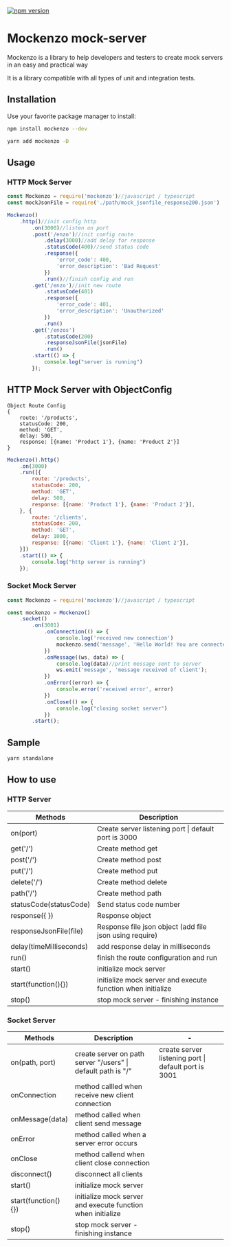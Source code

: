 [![npm version](https://badge.fury.io/js/mockenzo.svg)](https://badge.fury.io/js/mockenzo)

# Mockenzo mock-server

Mockenzo is a library to help developers and testers to create mock servers in an easy and practical way

It is a library compatible with all types of unit and integration tests.

## Installation
Use your favorite package manager to install:

```bash
npm install mockenzo --dev
```

```bash
yarn add mockenzo -D
```

## Usage 


### HTTP Mock Server

````javascript
const Mockenzo = require('mockenzo')//javascript / typescript
const mockJsonFile = require('./path/mock_jsonfile_response200.json')

Mockenzo()
    .http()//init config http
        .on(3000)//listen on port
        .post('/enzo')//init config route
            .delay(3000)//add delay for response
            .statusCode(400)//send status code
            .response({
                'error_code': 400,
                'error_description': 'Bad Request'
            })
            .run()//finish config and run
        .get('/enzo')//init new route
            .statusCode(401)
            .response({
                'error_code': 401,
                'error_description': 'Unauthorized'
            })
            .run()
        .get('/enzos')
            .statusCode(200)
            .responseJsonFile(jsonFile)
            .run()
        .start(() => {
            console.log("server is running")
        });
````

## HTTP Mock Server with ObjectConfig
````
Object Route Config
{
    route: '/products',
    statusCode: 200,
    method: 'GET',
    delay: 500,
    response: [{name: 'Product 1'}, {name: 'Product 2'}]
}
````

````javascript
Mockenzo().http()
    .on(3000)
    .run([{
        route: '/products',
        statusCode: 200,
        method: 'GET',
        delay: 500,
        response: [{name: 'Product 1'}, {name: 'Product 2'}],
    }, {
        route: '/clients',
        statusCode: 200,
        method: 'GET',
        delay: 1000,
        response: [{name: 'Client 1'}, {name: 'Client 2'}],
    }])
    .start(() => {
        console.log("http server is running")
    });
````

### Socket Mock Server

````javascript
const Mockenzo = require('mockenzo')//javascript / typescript

const mockenzo = Mockenzo()
    .socket()
        .on(3001)
            .onConnection(() => {
                console.log('received new connection')
                mockenzo.send('message', 'Hello World! You are connected');
            })
            .onMessage((ws, data) => {
                console.log(data)//print message sent to server
                ws.emit('message', 'message received of client');
            })
            .onError((error) => {
                console.error('received error', error)
            })
            .onClose(() => {
                console.log("closing socket server")
            })
        .start();
````

## Sample

```bash
yarn standalone
```

## How to use

### HTTP Server
<table>
    <thead>
        <th>
            Methods
        </th>
        <th>
            Description
        </th>
    </thead>
    <tr>
        <td>on(port)</td>
        <td>Create server listening port | default port is 3000</td>
    </tr>
    <tr>
        <td>get('/')</td>
        <td>Create method get</td>
    </tr>
    <tr>
        <td>post('/')</td>
        <td>Create method post</td>
    </tr>
    <tr>
        <td>put('/')</td>
        <td>Create method put</td>
    </tr>
    <tr>
        <td>delete('/')</td>
        <td>Create method delete</td>
    </tr>
    <tr>
        <td>path('/')</td>
        <td>Create method path</td>
    </tr>
    <tr>
        <td>statusCode(statusCode)</td>
        <td>Send status code number</td>
    </tr>
    <tr>
        <td>response({ })</td>
        <td>Response object</td>
    </tr>
    <tr>
        <td>responseJsonFile(file)</td>
        <td>Response file json object (add file json using require)</td>
    </tr>
    <tr>
        <td>delay(timeMilliseconds)</td>
        <td>add response delay in milliseconds</td>
    </tr>
    <tr>
        <td>run()</td>
        <td>finish the route configuration and run</td>
    </tr>
    <tr>
        <td>start()</td>
        <td>initialize mock server</td>
    </tr>
    <tr>
        <td>start(function(){})</td>
        <td>initialize mock server and execute function when initialize</td>
    </tr>
    <tr>
        <td>stop()</td>
        <td>stop mock server - finishing instance</td>
    </tr>
</table>

### Socket Server
<table>
    <thead>
        <th>
            Methods
        </th>
        <th>
            Description
        </th>
        <th>
            -
        </th>
    </thead>
    <tr>
        <td>on(path, port)</td>
        <td>create server on path server "/users" | default path is "/"</td>
        <td>create server listening port | default port is 3001</td>
    </tr>
    <tr>
        <td>onConnection</td>
        <td>method callled when receive new client connection</td>
        <td></td>
    </tr>
    <tr>
        <td>onMessage(data)</td>
        <td>method called when client send message</td>
        <td></td>
    </tr>
    <tr>
        <td>onError</td>
        <td>method called when a server error occurs</td>
        <td></td>
    </tr>
    <tr>
        <td>onClose</td>
        <td>method callend when client close connection</td>
        <td></td>
    </tr>
    <tr>
        <td>disconnect()</td>
        <td>disconnect all clients</td>
        <td></td>
    </tr>
    <tr>
        <td>start()</td>
        <td>initialize mock server</td>
        <td></td>
    </tr>
    <tr>
        <td>start(function(){})</td>
        <td>initialize mock server and execute function when initialize</td>
        <td></td>
    </tr>
    <tr>
        <td>stop()</td>
        <td>stop mock server - finishing instance</td>
        <td></td>
    </tr>
</table>
